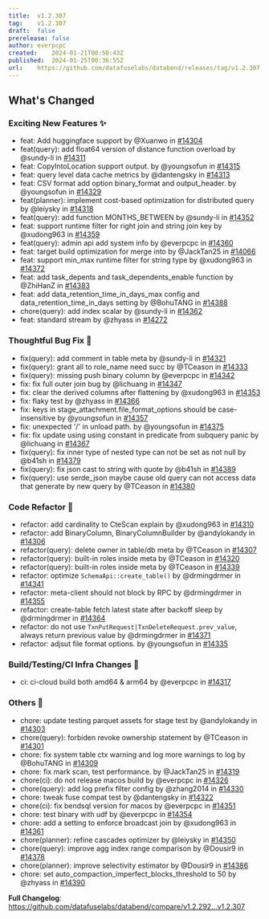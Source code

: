 ```yaml
---
title:	v1.2.307
tag:	v1.2.307
draft:	false
prerelease:	false
author:	everpcpc
created:	2024-01-21T00:50:43Z
published:	2024-01-25T00:36:55Z
url:	https://github.com/datafuselabs/databend/releases/tag/v1.2.307
---
```

<!-- Release notes generated using configuration in .github/release.yml at 7be0a5e9854ab9e8ae1fe9b18d96d607036c366e -->

## What's Changed
### Exciting New Features ✨
* feat: Add huggingface support by @Xuanwo in [#14304](https://github.com/datafuselabs/databend/pull/14304)
* feat(query): add float64 version of distance function overload by @sundy-li in [#14311](https://github.com/datafuselabs/databend/pull/14311)
* feat: CopyIntoLocation support output. by @youngsofun in [#14315](https://github.com/datafuselabs/databend/pull/14315)
* feat: query level data cache metrics by @dantengsky in [#14313](https://github.com/datafuselabs/databend/pull/14313)
* feat: CSV format add option binary_format and output_header. by @youngsofun in [#14329](https://github.com/datafuselabs/databend/pull/14329)
* feat(planner): implement cost-based optimization for distributed query by @leiysky in [#14318](https://github.com/datafuselabs/databend/pull/14318)
* feat(query): add function MONTHS_BETWEEN by @sundy-li in [#14352](https://github.com/datafuselabs/databend/pull/14352)
* feat: support runtime filter for right join and string join key by @xudong963 in [#14359](https://github.com/datafuselabs/databend/pull/14359)
* feat(query): admin api add system info by @everpcpc in [#14360](https://github.com/datafuselabs/databend/pull/14360)
* feat: target build optimization for merge into by @JackTan25 in [#14066](https://github.com/datafuselabs/databend/pull/14066)
* feat: support min_max runtime filter for string type by @xudong963 in [#14372](https://github.com/datafuselabs/databend/pull/14372)
* feat: add task_depents and task_dependents_enable function by @ZhiHanZ in [#14383](https://github.com/datafuselabs/databend/pull/14383)
* feat: add data_retention_time_in_days_max config and data_retention_time_in_days setting by @BohuTANG in [#14388](https://github.com/datafuselabs/databend/pull/14388)
* chore(query): add index scalar by @sundy-li in [#14362](https://github.com/datafuselabs/databend/pull/14362)
* feat: standard stream by @zhyass in [#14272](https://github.com/datafuselabs/databend/pull/14272)
### Thoughtful Bug Fix 🔧
* fix(query): add comment in table meta by @sundy-li in [#14321](https://github.com/datafuselabs/databend/pull/14321)
* fix(query): grant all to role_name need succ by @TCeason in [#14333](https://github.com/datafuselabs/databend/pull/14333)
* fix(query): missing push binary column by @everpcpc in [#14342](https://github.com/datafuselabs/databend/pull/14342)
* fix: fix full outer join bug by @lichuang in [#14347](https://github.com/datafuselabs/databend/pull/14347)
* fix: clear the derived columns after flattening by @xudong963 in [#14353](https://github.com/datafuselabs/databend/pull/14353)
* fix: flaky test by @zhyass in [#14366](https://github.com/datafuselabs/databend/pull/14366)
* fix: keys in stage_attachment.file_format_options should be case-insensitive by @youngsofun in [#14357](https://github.com/datafuselabs/databend/pull/14357)
* fix: unexpected '/' in unload path. by @youngsofun in [#14375](https://github.com/datafuselabs/databend/pull/14375)
* fix: fix update using using constant in predicate from subquery panic by @lichuang in [#14367](https://github.com/datafuselabs/databend/pull/14367)
* fix(query): fix inner type of nested type can not be set as not null by @b41sh in [#14379](https://github.com/datafuselabs/databend/pull/14379)
* fix(query): fix json cast to string with quote by @b41sh in [#14389](https://github.com/datafuselabs/databend/pull/14389)
* fix(query): use serde_json maybe cause old query can not access data that generate by new query by @TCeason in [#14380](https://github.com/datafuselabs/databend/pull/14380)
### Code Refactor 🎉
* refactor: add cardinality to CteScan explain by @xudong963 in [#14310](https://github.com/datafuselabs/databend/pull/14310)
* refactor: add BinaryColumn, BinaryColumnBuilder by @andylokandy in [#14306](https://github.com/datafuselabs/databend/pull/14306)
* refactor(query): delete owner in table/db meta by @TCeason in [#14307](https://github.com/datafuselabs/databend/pull/14307)
* refactor(query): built-in roles inside meta by @TCeason in [#14320](https://github.com/datafuselabs/databend/pull/14320)
* refactor(query): built-in roles inside meta by @TCeason in [#14339](https://github.com/datafuselabs/databend/pull/14339)
* refactor: optimize `SchemaApi::create_table()` by @drmingdrmer in [#14341](https://github.com/datafuselabs/databend/pull/14341)
* refactor: meta-client should not block by RPC by @drmingdrmer in [#14355](https://github.com/datafuselabs/databend/pull/14355)
* refactor: create-table fetch latest state after backoff sleep by @drmingdrmer in [#14364](https://github.com/datafuselabs/databend/pull/14364)
* refactor: do not use `TxnPutRequest|TxnDeleteRequest.prev_value`, always return previous value by @drmingdrmer in [#14371](https://github.com/datafuselabs/databend/pull/14371)
* refactor:  adjsut file format options. by @youngsofun in [#14335](https://github.com/datafuselabs/databend/pull/14335)
### Build/Testing/CI Infra Changes 🔌
* ci: ci-cloud build both amd64 & arm64 by @everpcpc in [#14317](https://github.com/datafuselabs/databend/pull/14317)
### Others 📒
* chore: update testing parquet assets for stage test by @andylokandy in [#14303](https://github.com/datafuselabs/databend/pull/14303)
* chore(query): forbiden revoke ownership statement by @TCeason in [#14301](https://github.com/datafuselabs/databend/pull/14301)
* chore: fix system table ctx warning and log more warnings to log by @BohuTANG in [#14309](https://github.com/datafuselabs/databend/pull/14309)
* chore: fix mark scan, test performance. by @JackTan25 in [#14319](https://github.com/datafuselabs/databend/pull/14319)
* chore(ci): do not release macos build by @everpcpc in [#14326](https://github.com/datafuselabs/databend/pull/14326)
* chore(query): add log prefix filter config by @zhang2014 in [#14330](https://github.com/datafuselabs/databend/pull/14330)
* chore: tweak fuse compat test by @dantengsky in [#14322](https://github.com/datafuselabs/databend/pull/14322)
* chore(ci): fix bendsql version for macos by @everpcpc in [#14351](https://github.com/datafuselabs/databend/pull/14351)
* chore: test binary with udf by @everpcpc in [#14354](https://github.com/datafuselabs/databend/pull/14354)
* chore: add a setting to enforce broadcast join by @xudong963 in [#14361](https://github.com/datafuselabs/databend/pull/14361)
* chore(planner): refine cascades optimizer by @leiysky in [#14350](https://github.com/datafuselabs/databend/pull/14350)
* chore(query): improve agg index range comparison by @Dousir9 in [#14378](https://github.com/datafuselabs/databend/pull/14378)
* chore(planner): improve selectivity estimator by @Dousir9 in [#14386](https://github.com/datafuselabs/databend/pull/14386)
* chore: set auto_compaction_imperfect_blocks_threshold to 50 by @zhyass in [#14390](https://github.com/datafuselabs/databend/pull/14390)


**Full Changelog**: https://github.com/datafuselabs/databend/compare/v1.2.292...v1.2.307
